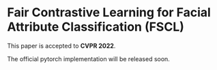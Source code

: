 # Fair Contrastive Learning for Facial Attribute Classification (FSCL)

This paper is accepted to **CVPR 2022**.

The official pytorch implementation will be released soon.
